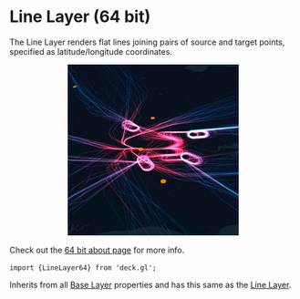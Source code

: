 # Line Layer (64 bit)

The Line Layer renders flat lines joining pairs of source and target points,
specified as latitude/longitude coordinates.

<div align="center">
  <img height="300" src="/demo/src/static/images/demo-thumb-line.jpg" />
</div>

Check out the [64 bit about page](/docs/64-bits.md) for more info.

    import {LineLayer64} from 'deck.gl';

Inherits from all [Base Layer](/docs/api-reference/base-layer.md) properties and has
this same as the [Line Layer](/docs/layers/line-layer.md).
